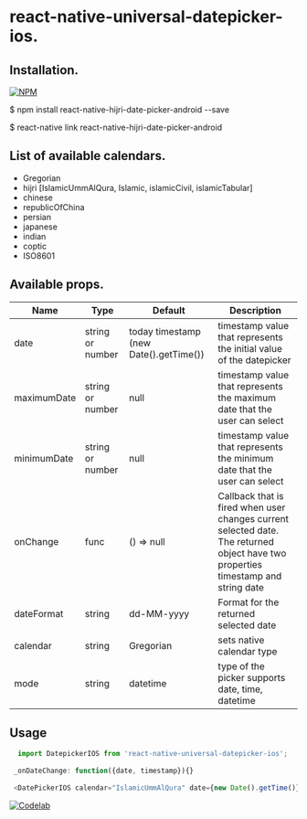 # react-native-universal-datepicker-ios.

## Installation.
   [![NPM](https://nodei.co/npm/react-native-hijri-date-picker-android.png?downloads=true&downloadRank=true&stars=true)](https://nodei.co/npm/react-native-hijri-date-picker-android/)
   
$ npm install react-native-hijri-date-picker-android --save

$ react-native link react-native-hijri-date-picker-android

## List of available calendars.
* Gregorian
* hijri [IslamicUmmAlQura, Islamic, islamicCivil, islamicTabular]
* chinese
* republicOfChina
* persian 
* japanese
* indian
* coptic
* ISO8601

## Available props.

| Name | Type| Default | Description |
| --- | --- | --- | --- |
| date | string or number | today timestamp (new Date().getTime()) | timestamp value that represents the initial value of the datepicker |
| maximumDate | string or number | null | timestamp value that represents the maximum date that the user can select |
| minimumDate | string or number | null | timestamp value that represents the minimum date that the user can select |
| onChange | func | () => null | Callback that is fired when user changes current selected date. The returned object have two properties timestamp and string date |
| dateFormat | string | dd-MM-yyyy | Format for the returned selected date |
| calendar | string | Gregorian | sets native calendar type |
| mode | string | datetime | type of the picker supports date, time, datetime |

## Usage
```javascript
  import DatepickerIOS from 'react-native-universal-datepicker-ios';
  
 _onDateChange: function({date, timestamp}){}
 
 <DatePickerIOS calendar="IslamicUmmAlQura" date={new Date().getTime()}  onDateChange={this._onDateChange} />
```
[![Codelab](http://www.codelabsys.com/images/logo.png)](http://www.codelabsys.com/) 
